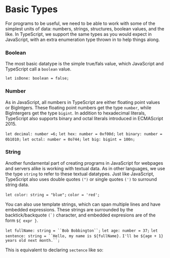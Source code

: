 # Basic Types

For programs to be useful, we need to be able to work with some of the simplest units of data: numbers, strings, structures, boolean values, and the like. In TypeScript, we support the same types as you would expect in JavaScript, with an extra enumeration type thrown in to help things along.

### Boolean

The most basic datatype is the simple true/fals value, which JavaScript and TypeScript call a `boolean` value.

`let isDone: boolean = false;`

### Number

As in JavaScript, all numbers in TypeScript are either floating point values or BigIntgers. These floating point numbers get the type `number`, while BigIntergers get the type `bigint`. In addition to hexadecimal literals, TypeScript also supports binary and octal literals introduced in ECMAScript 2015.

`let decimal: number =6;`
`let hex: number = 0xf00d;`
`let binary: number = 0b1010;`
`let octal: number = 0o744;`
`let big: bigint = 100n;`

### String

Another fundamental part of creating programs in JavaScript for webpages and servers alike is working with textual data. As in other languages, we use the type `string` to refer to these textual datatypes. Just like JavaScript, TypeScript also uses double quotes `(")` or single quotes `(')` to surround string data.

`let color: string = "blue";`
`color = 'red';`

You can also use template strings, which can span multiple lines and have embedded expressions. These strings are surrounded by the backtick/backquote ``(`)`` character, and embedded expresions are of the form `${ expr }`. 

`let fullName: string = ``Bob Bobbington``;`
`let age: number = 37;`
```let sentence: string = ``Hello, my name is ${fullName}.```
`I'll be ${age + 1} years old next month.``;`

This is equivalent to declaring `sectence` like so:

